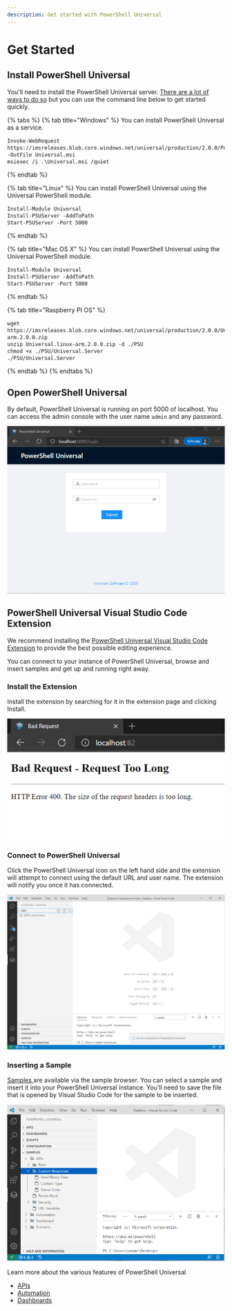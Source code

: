 ```yaml
---
description: Get started with PowerShell Universal
---
```


# Get Started

## Install PowerShell Universal

You'll need to install the PowerShell Universal server. [There are a lot of ways to do so](getting-started/) but you can use the command line below to get started quickly.

{% tabs %}
{% tab title="Windows" %}
You can install PowerShell Universal as a service.

```text
Invoke-WebRequest https://imsreleases.blob.core.windows.net/universal/production/2.0.0/PowerShellUniversal.2.0.0.msi -OutFile Universal.msi
msiexec /i .\Universal.msi /quiet
```
{% endtab %}

{% tab title="Linux" %}
You can install PowerShell Universal using the Universal PowerShell module.

```text
Install-Module Universal
Install-PSUServer -AddToPath
Start-PSUServer -Port 5000
```
{% endtab %}

{% tab title="Mac OS X" %}
You can install PowerShell Universal using the Universal PowerShell module.

```text
Install-Module Universal
Install-PSUServer -AddToPath
Start-PSUServer -Port 5000
```
{% endtab %}

{% tab title="Raspberry PI OS" %}
```text
wget https://imsreleases.blob.core.windows.net/universal/production/2.0.0/Universal.linux-arm.2.0.0.zip
unzip Universal.linux-arm.2.0.0.zip -d ./PSU
chmod +x ./PSU/Universal.Server
./PSU/Universal.Server

```
{% endtab %}
{% endtabs %}

## Open PowerShell Universal

By default, PowerShell Universal is running on port 5000 of localhost. You can access the admin console with the user name `admin` and any password.

![](../.gitbook/assets/login.gif)

## PowerShell Universal Visual Studio Code Extension

We recommend installing the [PowerShell Universal Visual Studio Code Extension](https://marketplace.visualstudio.com/items?itemName=ironmansoftware.powershell-universal) to provide the best possible editing experience.

You can connect to your instance of PowerShell Universal, browse and insert samples and get up and running right away.

### Install the Extension

Install the extension by searching for it in the extension page and clicking Install.

![](../.gitbook/assets/image%20%28207%29.png)

### Connect to PowerShell Universal

Click the PowerShell Universal icon on the left hand side and the extension will attempt to connect using the default URL and user name. The extension will notify you once it has connected.

![](../.gitbook/assets/image%20%28162%29%20%281%29.png)

### Inserting a Sample

[Samples ](https://github.com/ironmansoftware/universal-samples)are available via the sample browser. You can select a sample and insert it into your PowerShell Universal instance. You'll need to save the file that is opened by Visual Studio Code for the sample to be inserted.

![](../.gitbook/assets/image%20%28206%29.png)

Learn more about the various features of PowerShell Universal

* [APIs](../api/about.md)
* [Automation](../automation/about.md)
* [Dashboards](../dashboard/about.md)

